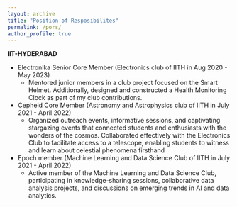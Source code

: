 ```yaml
---
layout: archive
title: "Position of Resposibilites"
permalink: /pors/
author_profile: true
---
```


**IIT-HYDERABAD**
* Electronika Senior Core Member (Electronics club of IITH in Aug 2020 - May 2023)
    * Mentored junior members in a club project focused on the Smart Helmet. Additionally, designed and constructed a Health
Monitoring Clock as part of my club contributions.
* Cepheid Core Member (Astronomy and Astrophysics club of IITH in July 2021 - April 2022)
  * Organized outreach events, informative sessions, and captivating stargazing events that connected students and enthusiasts
with the wonders of the cosmos. Collaborated effectively with the Electronics Club to facilitate access to a telescope, enabling
students to witness and learn about celestial phenomena firsthand
* Epoch member (Machine Learning and Data Science Club of IITH in July 2021 - April 2022)
    * Active member of the Machine Learning and Data Science Club, participating in knowledge-sharing sessions, collaborative data
analysis projects, and discussions on emerging trends in AI and data analytics.
